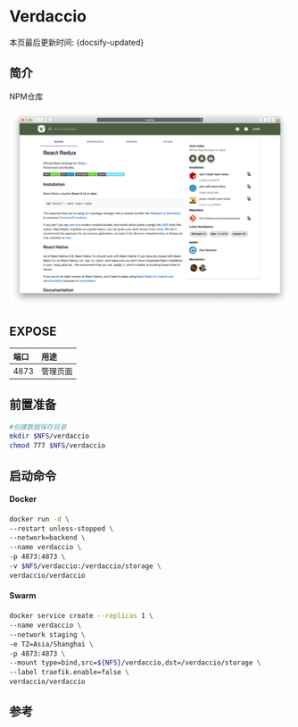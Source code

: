 # Verdaccio

本页最后更新时间: {docsify-updated}

## 简介

NPM仓库

![](../../images/verdaccio.png)

## EXPOSE

| 端口 | 用途 |
| :--- | :--- |
| 4873 | 管理页面 |



## 前置准备

```bash
#创建数据保存目录
mkdir $NFS/verdaccio
chmod 777 $NFS/verdaccio
```

## 启动命令

<!-- tabs:start -->
#### **Docker**
```bash
docker run -d \
--restart unless-stopped \
--network=backend \
--name verdaccio \
-p 4873:4873 \
-v $NFS/verdaccio:/verdaccio/storage \
verdaccio/verdaccio
```


#### **Swarm**
```bash
docker service create --replicas 1 \
--name verdaccio \
--network staging \
-e TZ=Asia/Shanghai \
-p 4873:4873 \
--mount type=bind,src=${NFS}/verdaccio,dst=/verdaccio/storage \
--label traefik.enable=false \
verdaccio/verdaccio
```

<!-- tabs:end -->



## 参考



